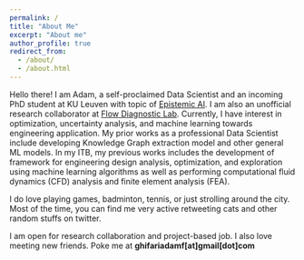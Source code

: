 ```yaml
---
permalink: /
title: "About Me"
excerpt: "About me"
author_profile: true
redirect_from: 
  - /about/
  - /about.html
---
```


Hello there! I am Adam, a self-proclaimed Data Scientist and an incoming PhD student at KU Leuven with topic of [Epistemic AI](http://epistemic-ai.eu). I am also an unofficial research collaborator at [Flow Diagnostic Lab](https://flowdiagnostics.ftmd.itb.ac.id/). Currently, I have interest in optimization, uncertainty analysis, and machine learning towards engineering application. My prior works as a professional Data Scientist include developing Knowledge Graph extraction model and other general ML models. In my ITB, my previous works includes the development of framework for engineering design analysis, optimization, and exploration using machine learning algorithms as well as performing computational fluid dynamics (CFD) analysis and finite element analysis (FEA). 

I do love playing games, badminton, tennis, or just strolling around the city. Most of the time, you can find me very active retweeting cats and other random stuffs on twitter.

I am open for research collaboration and project-based job. I also love meeting new friends. Poke me at **ghifariadamf[at]gmail[dot]com**
